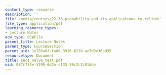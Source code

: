 ```yaml
---
content_type: resource
description: ''
file: /media/courses/22-38-probability-and-its-applications-to-reliability-quality-control-and-risk-assessment-fall-2005/087c734e51966d2ec13358c2c2c01dde_sec1_valve_test.pdf
file_type: application/pdf
learning_resource_types:
- Lecture Notes
ocw_type: OCWFile
parent_title: Lecture Notes
parent_type: CourseSection
parent_uid: 1e789a8f-fa8d-3916-8110-ae7d9e36ad35
resourcetype: Document
title: sec1_valve_test.pdf
uid: 087c734e-5196-6d2e-c133-58c2c2c01dde
---
```

